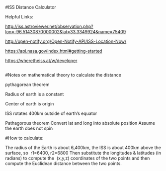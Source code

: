 #ISS Distance Calculator

Helpful Links:

http://iss.astroviewer.net/observation.php?lon=-96.51430870000002&lat=33.3349924&name=75409

http://open-notify.org/Open-Notify-API/ISS-Location-Now/

https://api.nasa.gov/index.html#getting-started

https://wheretheiss.at/w/developer

##

#Notes on mathematical theory to calculate the distance

pythagorean theorem

Radius of earth is a constant

Center of earth is origin

ISS rotates 400km outside of earth’s equator

Pathagorous theorem
Convert lat and long into absolute position
Assume the earth does not spin

#How to calculate:

The radius of the Earth is about 6,400km, the ISS is about 400km above the surface, so 
r1=6400,
r2=6800
Then substitute the longitudes & latitudes (in radians) to compute the 
(x,y,z) coordinates of the two points and then compute the
Euclidean distance between the two points.
